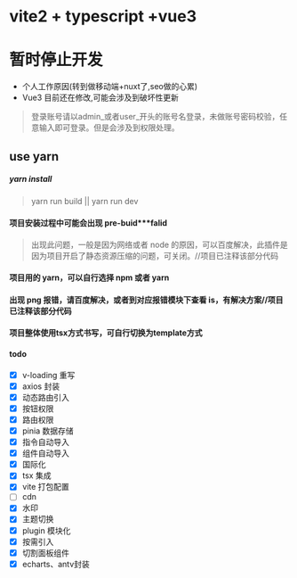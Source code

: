 # vite2 + typescript +vue3
# 暂时停止开发
- 个人工作原因(转到做移动端+nuxt了,seo做的心累)
- Vue3 目前还在修改,可能会涉及到破坏性更新


> 登录账号请以admin_或者user_开头的账号名登录，未做账号密码校验，任意输入即可登录。但是会涉及到权限处理。
## use yarn

##### yarn install

> yarn run build || yarn run dev

#### 项目安装过程中可能会出现 pre-buid\*\*\*falid

> 出现此问题，一般是因为网络或者 node 的原因，可以百度解决，此插件是因为项目开启了静态资源压缩的问题，可关闭。//项目已注释该部分代码

#### 项目用的 yarn，可以自行选择 npm 或者 yarn

>

#### 出现 png 报错，请百度解决，或者到对应报错模块下查看 is，有解决方案//项目已注释该部分代码

>


#### 项目整体使用tsx方式书写，可自行切换为template方式


#### todo

- [x] v-loading 重写
- [x] axios 封装
- [x] 动态路由引入
- [x] 按钮权限
- [x] 路由权限
- [x] pinia 数据存储
- [x] 指令自动导入
- [x] 组件自动导入
- [x] 国际化
- [x] tsx 集成
- [x] vite 打包配置
- [ ] cdn
- [x] 水印
- [x] 主题切换
- [x] plugin 模块化
- [x] 按需引入
- [x] 切割面板组件
- [x] echarts、antv封装
